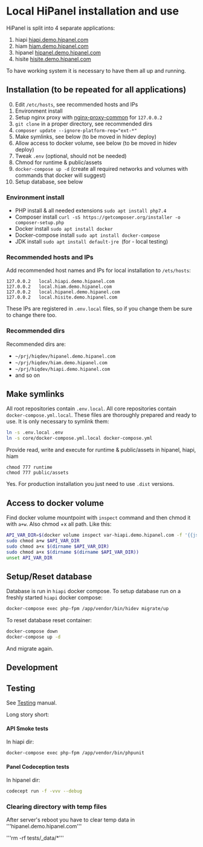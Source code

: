 # Local HiPanel installation and use

HiPanel is split into 4 separate applications:

1. hiapi     [hiapi.demo.hipanel.com]
2. hiam       [hiam.demo.hipanel.com]
3. hipanel [hipanel.demo.hipanel.com]
4. hisite   [hisite.demo.hipanel.com]

[hiapi.demo.hipanel.com]: https://git.hiqdev.com/hiqdev/hiapi.demo.hipanel.com
[hiam.demo.hipanel.com]: https://git.hiqdev.com/hiqdev/hiam.demo.hipanel.com
[hipanel.demo.hipanel.com]: https://git.hiqdev.com/hiqdev/hipanel.demo.hipanel.com
[hisite.demo.hipanel.com]: https://git.hiqdev.com/hiqdev/hisite.demo.hipanel.com

To have working system it is necessary to have them all up and running.

## Installation (to be repeated for all applications)

0. Edit `/etc/hosts`, see recommended hosts and IPs
1. Environment install
2. Setup nginx proxy with [nginx-proxy-common](https://github.com/hiqdev/nginx-proxy-common) for `127.0.0.2`
3. `git clone` in a proper directory, see recommended dirs
4. `composer update --ignore-platform-req="ext-*"`
5. Make symlinks, see below (to be moved in hidev deploy)
6. Allow access to docker volume, see below (to be moved in hidev deploy)
7. Tweak `.env` (optional, should not be needed)
8. Chmod for runtime & public/assets
9. `docker-compose up -d` (create all required networks and volumes with commands that docker will suggest)
10. Setup database, see below

### Environment install

- PHP install & all needed extensions ```sudo apt install php7.4```
- Composer install ```curl -sS https://getcomposer.org/installer -o composer-setup.php```
- Docker install ```sudo apt install docker```
- Docker-compose install ```sudo apt install docker-compose```
- JDK install ```sudo apt install default-jre ```(for - local testing)

### Recommended hosts and IPs

Add recommended host names and IPs for local installation to `/ets/hosts`:

```hosts
127.0.0.2   local.hiapi.demo.hipanel.com
127.0.0.2   local.hiam.demo.hipanel.com
127.0.0.2   local.hipanel.demo.hipanel.com
127.0.0.2   local.hisite.demo.hipanel.com
```

These IPs are registered in `.env.local` files, so if you change them be sure
to change there too.

### Recommended dirs

Recommended dirs are:

- `~/prj/hiqdev/hipanel.demo.hipanel.com`
- `~/prj/hiqdev/hiam.demo.hipanel.com`
- `~/prj/hiqdev/hiapi.demo.hipanel.com`
- and so on

## Make symlinks

All root repositories contain `.env.local`.
All core repositories contain `docker-compose.yml.local`.
These files are thoroughly prepared and ready to use.
It is only necessary to symlink them:

```sh
ln -s .env.local .env
ln -s core/docker-compose.yml.local docker-compose.yml
```
Provide read, write and execute for runtime & public/assets in hipanel, hiapi, hiam
``` 
chmod 777 runtime
chmod 777 public/assets
```

Yes. For production installation you just need to use `.dist` versions.

## Access to docker volume

Find docker volume mountpoint with `inspect` command and then chmod it with `a+w`.
Also chmod +x all path. Like this:

```sh
API_VAR_DIR=$(docker volume inspect var-hiapi.demo.hipanel.com -f '{{json .Mountpoint}}')
sudo chmod a+w $API_VAR_DIR
sudo chmod a+x $(dirname $API_VAR_DIR)
sudo chmod a+x $(dirname $(dirname $API_VAR_DIR))
unset API_VAR_DIR
```

## Setup/Reset database

Database is run in `hiapi` docker compose.
To setup database run on a freshly started `hiapi` docker compose:

```sh
docker-compose exec php-fpm /app/vendor/bin/hidev migrate/up
```

To reset database reset container:

```sh
docker-compose down
docker-compose up -d
```

And migrate again.

## Development


## Testing

See [Testing] manual.

[Testing]: Testing.md

Long story short:

#### API Smoke tests

In hiapi dir:

```sh
docker-compose exec php-fpm /app/vendor/bin/phpunit
```

#### Panel Codeception tests

In hipanel dir:

```sh
codecept run -f -vvv --debug
```
### Clearing directory with temp files

After server's reboot you have to clear temp data in '''hipanel.demo.hipanel.com'''

'''rm -rf tests/_data/*'''
